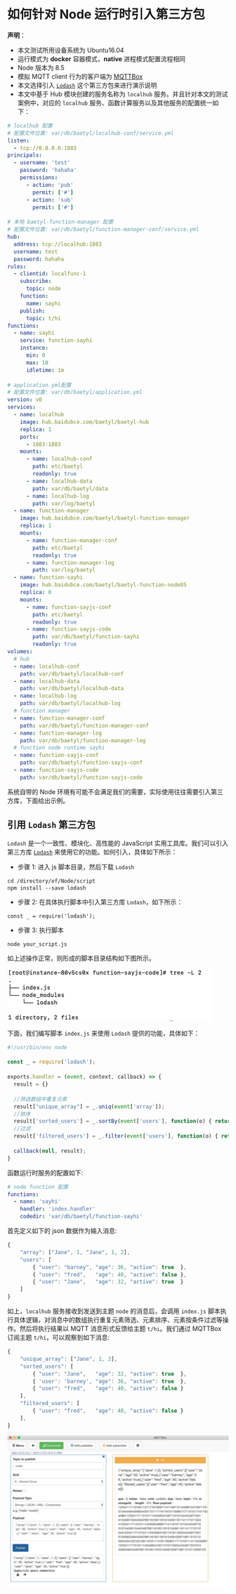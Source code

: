 # 如何针对 Node 运行时引入第三方包

**声明**：

- 本文测试所用设备系统为 Ubuntu16.04
- 运行模式为 **docker** 容器模式，**native** 进程模式配置流程相同
- Node 版本为 8.5
- 模拟 MQTT client 行为的客户端为 [MQTTBox](../Resources.html#下载-MQTTBox-客户端)
- 本文选择引入 [`Lodash`](https://www.lodashjs.com/) 这个第三方包来进行演示说明
- 本文中基于 Hub 模块创建的服务名称为 `localhub` 服务。并且针对本文的测试案例中，对应的 `localhub` 服务、函数计算服务以及其他服务的配置统一如下：

```yaml
# localhub 配置
# 配置文件位置: var/db/baetyl/localhub-conf/service.yml
listen:
  - tcp://0.0.0.0:1883
principals:
  - username: 'test'
    password: 'hahaha'
    permissions:
      - action: 'pub'
        permit: ['#']
      - action: 'sub'
        permit: ['#']

# 本地 baetyl-function-manager 配置
# 配置文件位置: var/db/baetyl/function-manager-conf/service.yml
hub:
  address: tcp://localhub:1883
  username: test
  password: hahaha
rules:
  - clientid: localfunc-1
    subscribe:
      topic: node
    function:
      name: sayhi
    publish:
      topic: t/hi
functions:
  - name: sayhi
    service: function-sayhi
    instance:
      min: 0
      max: 10
      idletime: 1m

# application.yml配置
# 配置文件位置: var/db/baetyl/application.yml
version: v0
services:
  - name: localhub
    image: hub.baidubce.com/baetyl/baetyl-hub
    replica: 1
    ports:
      - 1883:1883
    mounts:
      - name: localhub-conf
        path: etc/baetyl
        readonly: true
      - name: localhub-data
        path: var/db/baetyl/data
      - name: localhub-log
        path: var/log/baetyl
  - name: function-manager
    image: hub.baidubce.com/baetyl/baetyl-function-manager
    replica: 1
    mounts:
      - name: function-manager-conf
        path: etc/baetyl
        readonly: true
      - name: function-manager-log
        path: var/log/baetyl
  - name: function-sayhi
    image: hub.baidubce.com/baetyl/baetyl-function-node85
    replica: 0
    mounts:
      - name: function-sayjs-conf
        path: etc/baetyl
        readonly: true
      - name: function-sayjs-code
        path: var/db/baetyl/function-sayhi
        readonly: true
volumes:
  # hub
  - name: localhub-conf
    path: var/db/baetyl/localhub-conf
  - name: localhub-data
    path: var/db/baetyl/localhub-data
  - name: localhub-log
    path: var/db/baetyl/localhub-log
  # function manager
  - name: function-manager-conf
    path: var/db/baetyl/function-manager-conf
  - name: function-manager-log
    path: var/db/baetyl/function-manager-log
  # function node runtime sayhi
  - name: function-sayjs-conf
    path: var/db/baetyl/function-sayjs-conf
  - name: function-sayjs-code
    path: var/db/baetyl/function-sayjs-code
```

系统自带的 Node 环境有可能不会满足我们的需要，实际使用往往需要引入第三方库，下面给出示例。

## 引用 `Lodash` 第三方包

`Lodash` 是一个一致性、模块化、高性能的 JavaScript 实用工具库。我们可以引入第三方库 [`Lodash`](https://www.lodashjs.com/) 来使用它的功能。如何引入，具体如下所示：

- 步骤 1: 进入 js 脚本目录，然后下载 `Lodash`

```shell
cd /directory/of/Node/script
npm install --save lodash
```

- 步骤 2: 在具体执行脚本中引入第三方库 `Lodash`，如下所示：

```shell
const _ = require('lodash');
```

- 步骤 3: 执行脚本

```shell
node your_script.js
```

如上述操作正常，则形成的脚本目录结构如下图所示。

![Node Lodash 第三方库脚本目录](../images/develop/node-third-lib-dir-Lodash.png)

下面，我们编写脚本 `index.js` 来使用 `Lodash` 提供的功能，具体如下：

```javascript
#!/usr/bin/env node

const _ = require('lodash');

exports.handler = (event, context, callback) => {
  result = {}
  
  //筛选数组中重复元素
  result["unique_array"] = _.uniq(event['array']);
  //排序
  result['sorted_users'] = _.sortBy(event['users'], function(o) { return o.age; });
  //过滤
  result['filtered_users'] = _.filter(event['users'], function(o) { return !o.active; });

  callback(null, result);
}
```

函数运行时服务的配置如下:

```yaml
# node function 配置
functions:
  - name: 'sayhi'
    handler: 'index.handler'
    codedir: 'var/db/baetyl/function-sayhi'
```

首先定义如下的 json 数据作为输入消息:

```javascript
{
    "array": ["Jane", 1, "Jane", 1, 2],
    "users": [
        { "user": "barney", "age": 36, "active": true  },
        { "user": "fred",   "age": 40, "active": false },
        { "user": "Jane",   "age": 32, "active": true  }
    ]
}
```

如上，`localhub` 服务接收到发送到主题 `node` 的消息后，会调用 `index.js` 脚本执行具体逻辑，对消息中的数组执行重复元素筛选、元素排序、元素按条件过滤等操作。然后将执行结果以 MQTT 消息形式反馈给主题 `t/hi`。我们通过 MQTTBox 订阅主题 `t/hi`，可以观察到如下消息:

```javascript
{
    "unique_array": ["Jane", 1, 2],
    "sorted_users": [
        { "user": "Jane",   "age": 32, "active": true  },
        { 'user': 'barney', "age": 36, "active": true  },
        { "user": "fred",   "age": 40, "active": false }
    ],
    "filtered_users": [
        { "user": "fred",   "age": 40, "active": false }
    ],
}
```

![lodash数据处理](../images/develop/write-node-script-third-lib-Lodash.png)